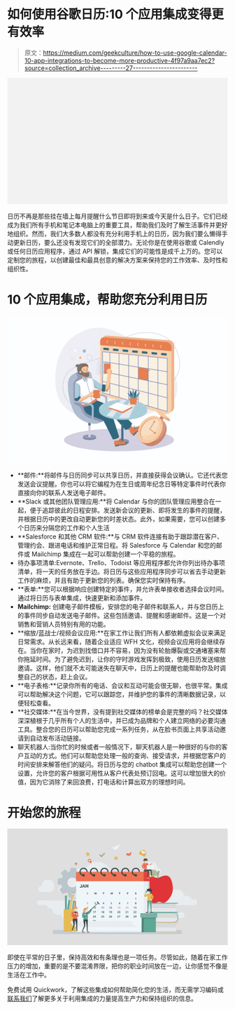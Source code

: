 # 如何使用谷歌日历:10 个应用集成变得更有效率

> 原文：<https://medium.com/geekculture/how-to-use-google-calendar-10-app-integrations-to-become-more-productive-4f97a9aa7ec2?source=collection_archive---------27----------------------->

![](img/31573030d1a65a61fbd5e375cc6c1f55.png)

日历不再是那些挂在墙上每月提醒什么节日即将到来或今天是什么日子。它们已经成为我们所有手机和笔记本电脑上的重要工具，帮助我们及时了解生活事件并更好地组织。然而，我们大多数人都没有充分利用手机上的日历，因为我们要么懒得手动更新日历，要么还没有发现它们的全部潜力。无论你是在使用谷歌或 Calendly 或任何日历应用程序，通过 API 解锁，集成它们的可能性是成千上万的。您可以定制您的旅程，以创建最佳和最具创意的解决方案来保持您的工作效率、及时性和组织性。

# 10 个应用集成，帮助您充分利用日历

![](img/010fd665f8bf7c4dac77610c7b0b19b1.png)

*   **邮件:**将邮件与日历同步可以共享日历，并直接获得会议确认。它还代表您发送会议提醒。你也可以将它编程为在生日或周年纪念日等特定事件时代表你直接向你的联系人发送电子邮件。
*   **Slack 或其他团队管理应用:**将 Calendar 与你的团队管理应用整合在一起，便于追踪彼此的日程安排。发送新会议的更新、即将发生的事件的提醒，并根据日历中的更改自动更新您的时差状态。此外，如果需要，您可以创建多个日历来分隔您的工作和个人生活
*   **Salesforce 和其他 CRM 软件:**与 CRM 软件连接有助于跟踪潜在客户、管理约会、跟进电话和维护正常日程。将 Salesforce 与 Calendar 和您的邮件或 Mailchimp 集成在一起可以帮助创建一个平稳的旅程。
*   待办事项清单:Evernote、Trello、Todoist 等应用程序都允许你列出待办事项清单，将一天的任务放在手边。将日历与这些应用程序同步可以省去手动更新工作的麻烦，并且有助于更新您的列表。确保您实时保持有序。
*   **表单:**您可以根据响应创建特定的事件，并允许表单接收者选择会议时间。通过将日历与表单集成，快速更新和添加事件。
*   **Mailchimp:** 创建电子邮件模板，安排您的电子邮件和联系人，并与您日历上的事件同步自动发送电子邮件。这些包括邀请、提醒和感谢邮件。这是一个对销售和营销人员特别有用的功能。
*   **缩放/蓝战士/视频会议应用:**在家工作让我们所有人都依赖虚拟会议来满足日常需求。从长远来看，随着企业适应 WFH 文化，视频会议应用将会继续存在。当你在家时，为迟到找借口并不容易，因为没有轮胎爆裂或交通堵塞来帮你拖延时间。为了避免迟到，让你的守时游戏发挥到极致，使用日历发送缩放邀请。这样，他们就不太可能迷失在聊天中，日历上的提醒也能帮助你及时调整自己的状态，赶上会议。
*   **电子表格:**记录你所有的电话、会议和互动可能会很无聊，也很平常。集成可以帮助解决这个问题，它可以跟踪您，并维护您的事件的清晰数据记录，以便轻松查看。
*   **社交媒体:**在当今世界，没有提到社交媒体的榜单会是完整的吗？社交媒体深深植根于几乎所有个人的生活中，并已成为品牌和个人建立网络的必要沟通工具。整合您的日历可以帮助您完成一系列任务，从在脸书页面上共享活动邀请到自动发布活动链接。
*   聊天机器人:当你忙的时候或者一般情况下，聊天机器人是一种很好的与你的客户互动的方式。他们可以帮助您处理一般的查询、接受请求，并根据您客户的时间安排来解答他们的疑问。将日历与您的 chatbot 集成可以帮助您创建一个设置，允许您的客户根据可用性从客户代表处预订回电。这可以增加很大的价值，因为它消除了来回浪费，打电话和计算出双方的理想时间。

# 开始您的旅程

![](img/36a8add17239b9876dd61f875b6159b9.png)

即使在平常的日子里，保持高效和有条理也是一项任务。尽管如此，随着在家工作压力的增加，重要的是不要混淆界限，把你的职业时间放在一边，让你感觉不像是生活在工作中。

免费试用 Quickwork，了解这些集成如何帮助简化您的生活，而无需学习编码或[联系我们](https://quickwork.co/?utm_source=Blog_Post&utm_medium=Organic_Interlink&utm_campaign=Contact_Us)了解更多关于利用集成的力量提高生产力和保持组织的信息。